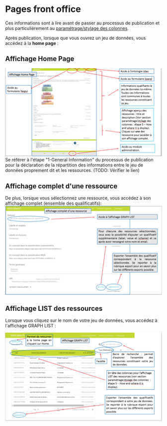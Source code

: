 # Pages front office

Ces informations sont à lire avant de passer au processus de publication et plus particulièrement au [paramétrage/stylage des colonnes](../processuspublication/parametagestylagedescolonnes.md).

Après publication, lorsque que vous ouvrez un jeu de données, vous accédez à la **home page** :

## Affichage Home Page

![Explication de la page d&apos;accueil](../.gitbook/assets/frontofficeaffichagehomepage.png) Se référer à l'étape "1-General Information" du processus de publication pour la déclaration de la répartition des informations entre le jeu de données proprement dit et les ressources. \(TODO: Vérifier le lien\)

## Affichage complet d'une ressource

De plus, lorsque vous sélectionnez une ressource, vous accédez à son affichage complet \(ensemble des qualificatifs\): ![Affichage d&#xE9;taill&#xE9; d&apos;une ressource](../.gitbook/assets/frontofficeaffichagecomplet.png)

## Affichage LIST des ressources

Lorsque vous cliquez sur le nom de votre jeu de données, vous accédez à l'affichage GRAPH LIST :

![Liste des ressources](../.gitbook/assets/frontofficeaffichagegraphlist.png)

